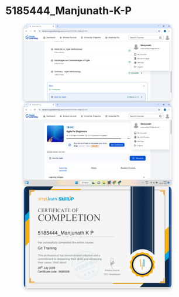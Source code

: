 # 5185444_Manjunath-K-P

<div style="text-align: center;">
  <img src="SDLC_week1/Certificates/sdlc1.png" alt="Descriptive Alt Text" style="max-width: 80%; height: auto; border-radius: 10px; box-shadow: 0 4px 8px rgba(0,0,0,0.2);" />
</div>
<div style="text-align: center;">
  <img src="SDLC_week1/Certificates/sdlc2.png" alt="Descriptive Alt Text" style="max-width: 80%; height: auto; border-radius: 10px; box-shadow: 0 4px 8px rgba(0,0,0,0.2);" />
</div>
<div style="text-align: center;">
  <img src="Git_week2/Certificates/5185444.png" alt="Descriptive Alt Text" style="max-width: 80%; height: auto; border-radius: 10px; box-shadow: 0 4px 8px rgba(0,0,0,0.2);" />
</div>
